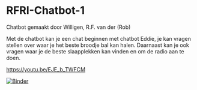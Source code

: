 # RFRI-Chatbot-1
Chatbot gemaakt door Willigen, R.F. van der (Rob)

Met de chatbot kan je een chat beginnen met chatbot Eddie, je kan vragen stellen over waar je het beste broodje bal kan halen. 
Daarnaast kan je ook vragen waar je de beste slaapplekken kan vinden en om de radio aan te doen.

https://youtu.be/EJE_b_TWFCM

[![Binder](https://mybinder.org/badge_logo.svg)](https://mybinder.org/v2/gh/0957822/RFRI-Chatbot-1/HEAD?labpath=chatbot1%20van%20Rob%20Indra%20Doerga.ipynb)
